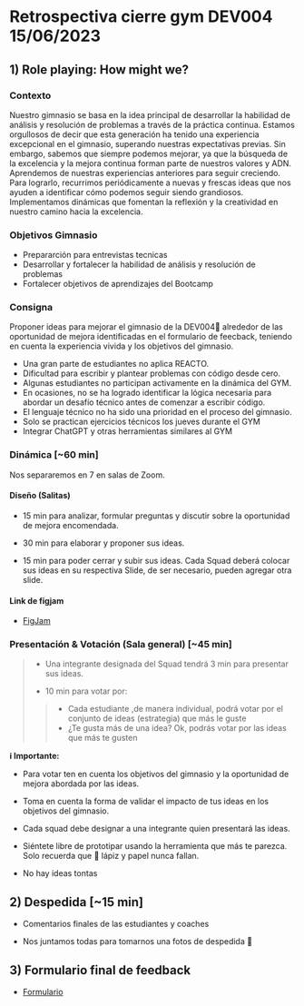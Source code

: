 # Retrospectiva cierre gym DEV004 15/06/2023

## 1) Role playing: How might we?

### Contexto

Nuestro gimnasio se basa en la idea principal de desarrollar
la habilidad de análisis y resolución de problemas a través
de la práctica continua. Estamos orgullosos de decir que esta
generación ha tenido una experiencia excepcional en el gimnasio,
superando nuestras expectativas previas. Sin embargo, sabemos
que siempre podemos mejorar, ya que la búsqueda de la excelencia
y la mejora continua forman parte de nuestros valores y ADN.
Aprendemos de nuestras experiencias anteriores para seguir
creciendo. Para lograrlo, recurrimos periódicamente a nuevas
y frescas ideas que nos ayuden a identificar cómo podemos
seguir siendo grandiosos. Implementamos dinámicas que fomentan
la reflexión y la creatividad en nuestro camino hacia la excelencia.

### Objetivos Gimnasio

- Prepararción para entrevistas tecnicas
- Desarrollar y fortalecer la habilidad de análisis y resolución de problemas
- Fortalecer objetivos de aprendizajes del Bootcamp

### Consigna

Proponer ideas para mejorar el gimnasio de la DEV004💪 alrededor de las
oportunidad de mejora identificadas en el formulario de feecback, teniendo en
cuenta la experiencia vivida y los objetivos del gimnasio.

- Una gran parte de estudiantes no aplica REACTO.
- Dificultad para escribir y plantear problemas con código desde cero.
- Algunas estudiantes no participan activamente en la dinámica del GYM.
- En ocasiones, no se ha logrado identificar la lógica necesaria
para abordar un desafío técnico antes de comenzar a escribir código.
- El lenguaje técnico no ha sido una prioridad en el proceso del gimnasio.
- Solo se practican ejercicios técnicos los jueves durante el GYM
- Integrar ChatGPT y otras herramientas similares al GYM

### Dinámica [~60 min]

Nos separaremos en 7 en salas de Zoom.

#### Diseño (Salitas)

- 15 min para analizar, formular preguntas y discutir sobre
la oportunidad de mejora encomendada.

- 30 min para elaborar y proponer sus ideas.

- 15 min para poder cerrar y subir sus ideas. Cada Squad deberá colocar
sus ideas en su respectiva Slide, de ser necesario, pueden agregar otra slide.

#### Link de figjam

- [FigJam](https://www.figma.com/file/XFExz0uUlkYCbcFdgdxgVI/Brainstorming-Template-(Copy)?type=whiteboard&node-id=0-1&t=nnffVPbWfeA5mS8K-0)

### Presentación & Votación (Sala general) [~45 min]

> - Una integrante designada del Squad tendrá 3 min para presentar sus ideas.
>
>- 10 min para votar por:
>
> > - Cada estudiante ,de manera individual, podrá votar por el conjunto de ideas
> > (estrategia) que más le guste
> > - ¿Te gusta más de una idea? Ok, podrás votar por las ideas que más te gusten

__ℹ️ Importante:__

- Para votar ten en cuenta los objetivos del gimnasio y la oportunidad de
mejora abordada por las ideas.

- Toma en cuenta la forma de validar el impacto de tus ideas en los objetivos
del gimnasio.

- Cada squad debe designar a una integrante quien presentará las ideas.

- Siéntete libre de prototipar usando la herramienta que más te parezca.
Solo recuerda que 📝 lápiz y papel nunca fallan.

- No hay ideas tontas

## 2) Despedida [~15 min]

- Comentarios finales de las estudiantes y coaches

- Nos juntamos todas para tomarnos una fotos de despedida 📸

## 3) Formulario final de feedback

- [Formulario](https://forms.gle/Ckz1knpY4MfRYz5V7)
